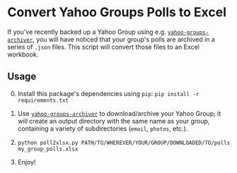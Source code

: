 # Convert Yahoo Groups Polls to Excel

If you've recently backed up a Yahoo Group using e.g. [`yahoo-groups-archiver`](https://github.com/nsapa/yahoo-group-archiver), you will have noticed that your group's polls are archived in a series of `.json` files. This script will convert those files to an Excel workbook.

## Usage

0. Install this package's dependencies using `pip`: `pip install -r requirements.txt`

1. Use [`yahoo-groups-archiver`](https://github.com/nsapa/yahoo-group-archiver) to download/archive your Yahoo Group; it will create an output directory with the same name as your group, containing a variety of subdirectories (`email`, `photos`, etc.).

2. `python poll2xlsx.py PATH/TO/WHEREVER/YOUR/GROUP/DOWNLOADED/TO/polls my_group_polls.xlsx`

3. Enjoy!